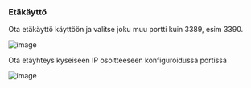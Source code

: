 ### Etäkäyttö

Ota etäkäyttö käyttöön ja valitse joku muu portti kuin 3389, esim 3390.

![image](https://user-images.githubusercontent.com/16664192/33769627-8f33e252-dc33-11e7-961d-39f061e1b878.png)

Ota etäyhteys kyseiseen IP osoitteeseen konfiguroidussa portissa

![image](https://user-images.githubusercontent.com/16664192/33769720-e592b902-dc33-11e7-83d1-5f344ebc6f1d.png)
